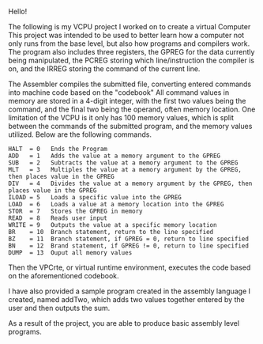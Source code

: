 Hello!

The following is my VCPU project I worked on to create a virtual Computer
This project was intended to be used to better learn how a computer not only runs from the base level,
but also how programs and compilers work.
The program also includes three registers, 
the GPREG for the data currently being manipulated, the PCREG storing which line/instruction the compiler is on, and the IRREG storing the command of the current line.

The Assembler compiles the submitted file, converting entered commands into machine code based on the "codebook"
All command values in memory are stored in a 4-digit integer, with the first two values being the command, and the final two being the operand, often memory location.
One limitation of the VCPU is it only has 100 memory values, which is split between the commands of the submitted program, and the memory values utilized.
Below are the following commands.

    HALT  = 0   Ends the Program
    ADD   = 1   Adds the value at a memory argument to the GPREG
    SUB   = 2   Subtracts the value at a memory argument to the GPREG
    MLT   = 3   Multiples the value at a memory argument by the GPREG, then places value in the GPREG
    DIV   = 4   Divides the value at a memory argument by the GPREG, then places value in the GPREG
    ILOAD = 5   Loads a specific value into the GPREG
    LOAD  = 6   Loads a value at a memory location into the GPREG
    STOR  = 7   Stores the GPREG in memory
    READ  = 8   Reads user input
    WRITE = 9   Outputs the value at a specific memory location
    BR    = 10  Branch statement, return to the line specified
    BZ    = 11  Branch statement, if GPREG = 0, return to line specified
    BN    = 12  Brand statement, if GPREG != 0, return to line specified
    DUMP  = 13  Ouput all memory values

Then the VPCrte, or virtual runtime environment, executes the code based on the aforementioned codebook.

I have also provided a sample program created in the assembly language I created, named addTwo, which adds two values together entered by the user and then outputs the sum.


As a result of the project, you are able to produce basic assembly level programs.

